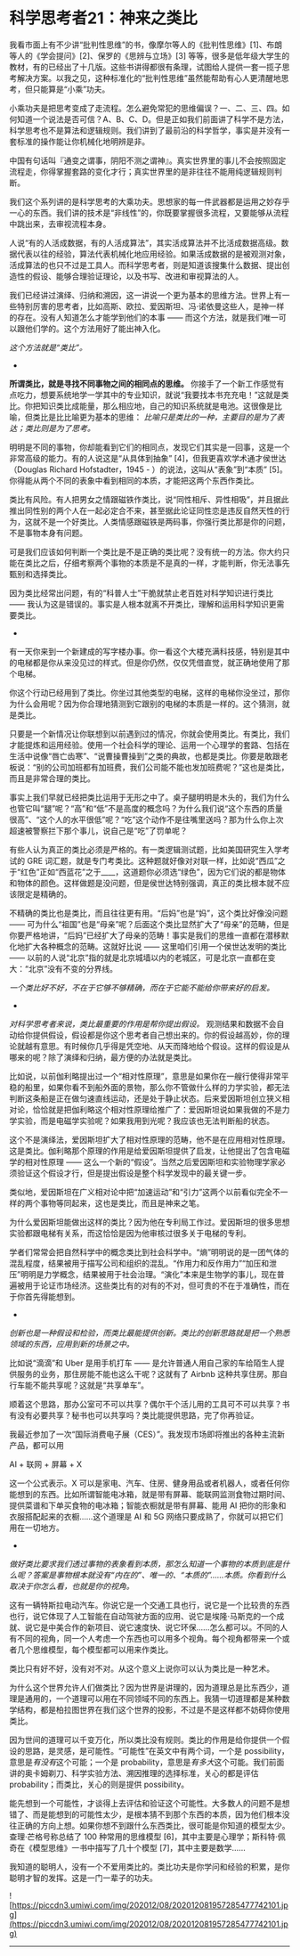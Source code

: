 # 科学思考者21：神来之类比

我看市面上有不少讲“批判性思维”的书，像摩尔等人的《批判性思维》[1]、布朗等人的《学会提问》[2]、保罗的《思辨与立场》[3] 等等，很多是低年级大学生的教材，有的已经出了十几版。这些书讲得都很有条理，试图给人提供一套一揽子思考解决方案。以我之见，这种标准化的“批判性思维”虽然能帮助有心人更清醒地思考，但只能算是“小乘”功夫。

小乘功夫是把思考变成了走流程。怎么避免常犯的思维偏误？一、二、三、四。如何知道一个说法是否可信？A、B、C、D。但是正如我们前面讲了科学不是方法，科学思考也不是算法和逻辑规则。我们讲到了最前沿的科学哲学，事实是并没有一套标准的操作能让你机械化地明辨是非。

中国有句话叫『通变之谓事，阴阳不测之谓神』。真实世界里的事儿不会按照固定流程走，你得掌握套路的变化才行；真实世界里的是非往往不能用纯逻辑规则判断。

我们这个系列讲的是科学思考的大乘功夫。思想家的每一件武器都是运用之妙存乎一心的东西。我们讲的技术是“非线性”的，你既要掌握很多流程，又要能够从流程中跳出来，去审视流程本身。

人说“有的人活成数据，有的人活成算法”，其实活成算法并不比活成数据高级。数据代表以往的经验，算法代表机械化地应用经验。如果活成数据的是被观测对象，活成算法的也只不过是工具人。而科学思考者，则是知道该搜集什么数据、提出创造性的假设、能够合理验证理论，以及书写、改进和审视算法的人。

我们已经讲过演绎、归纳和溯因，这一讲说一个更为基本的思维方法。世界上有一些特别厉害的思考者，比如高斯、欧拉、爱因斯坦、冯·诺依曼这些人，是神一样的存在。没有人知道怎么才能学到他们的本事 —— 而这个方法，就是我们唯一可以跟他们学的。这个方法用好了能出神入化。

 *这个方法就是“类比”。*

*

 **所谓类比，就是寻找不同事物之间的相同点的思维。** 你接手了一个新工作感觉有点吃力，想要系统地学一学其中的专业知识，就说“我要找本书充充电！”这就是类比。你把知识类比成能量，那么相应地，自己的知识系统就是电池。这很像是比喻，但类比是比比喻更为基本的思维： *比喻只是类比的一种，主要目的是为了表达；类比则是为了思考。*

明明是不同的事物，你却能看到它们的相同点，发现它们其实是一回事，这是一个非常高级的能力。有的人说这是“从具体到抽象” [4]，但我更喜欢学术通才侯世达（Douglas Richard Hofstadter，1945 - ）的说法，这叫从“表象”到“本质” [5]。你得能从两个不同的表象中看到相同的本质，才能把这两个东西作类比。

类比有风险。有人把男女之情跟磁铁作类比，说“同性相斥、异性相吸”，并且据此推出同性别的两个人在一起必定合不来，甚至据此论证同性恋是违反自然天性的行为，这就不是一个好类比。人类情感跟磁铁是两码事，你强行类比那是你的问题，不是事物本身有问题。

可是我们应该如何判断一个类比是不是正确的类比呢？没有统一的方法。你大约只能在类比之后，仔细考察两个事物的本质是不是真的一样，才能判断，你无法事先甄别和选择类比。

因为类比经常出问题，有的“科普人士”干脆就禁止老百姓对科学知识进行类比 —— 我认为这是错误的。事实是人根本就离不开类比，理解和运用科学知识更需要类比。

*

有一天你来到一个新建成的写字楼办事。你一看这个大楼充满科技感，特别是其中的电梯都是你从来没见过的样式。但是你仍然，仅仅凭借直觉，就正确地使用了那个电梯。

你这个行动已经用到了类比。你坐过其他类型的电梯，这样的电梯你没坐过，那你为什么会用呢？因为你合理地猜测到它跟别的电梯的本质是一样的。这个猜测，就是类比。

只要是一个新情况让你联想到以前遇到过的情况，你就会使用类比。有类比，我们才能提炼和运用经验。使用一个社会科学的理论、运用一个心理学的套路、包括在生活中说像“唇亡齿寒”、“说曹操曹操到”之类的典故，也都是类比。你要是敢跟老板说：“别的公司加班都有加班费，我们公司能不能也发加班费呢？”这也是类比，而且是非常合理的类比。

事实上我们早就已经把类比运用于无形之中了。桌子腿明明是木头的，我们为什么也管它叫“腿”呢？“高”和“低”不是高度的概念吗？为什么我们说“这个东西的质量很高”、“这个人的水平很低”呢？“吃”这个动作不是往嘴里送吗？那为什么你上次超速被警察拦下那个事儿，说自己是“吃”了罚单呢？

有些人认为真正的类比必须是严格的。有一类逻辑测试题，比如美国研究生入学考试的 GRE 词汇题，就是专门考类比。这种题就好像对对联一样，比如说“西瓜”之于“红色”正如“西蓝花”之于____，这道题你必须选“绿色”，因为它们说的都是物体和物体的颜色。这样做题是没问题，但是侯世达特别强调，真正的类比根本就不应该限定是精确的。

不精确的类比也是类比，而且往往更有用。“后妈”也是“妈”，这个类比好像没问题 —— 可为什么“祖国”也是“母亲”呢？后面这个类比显然扩大了“母亲”的范畴，但是你要严格地讲，“后妈”已经扩大了母亲的范畴！事实是我们的思维一直都在潜移默化地扩大各种概念的范畴。这就好比说 —— 这里咱们引用一个侯世达发明的类比 —— 以前的人说“北京”指的就是北京城墙以内的老城区，可是北京一直都在变大：“北京”没有不变的分界线。

 *一个类比好不好，不在于它够不够精确，而在于它能不能给你带来好的启发。*

*

 *对科学思考者来说，类比最重要的作用是帮你提出假设。* 观测结果和数据不会自动给你提供假设，假设都是你这个思考者自己想出来的。你的假设越高妙，你的理论就越有意思。有时候你几乎得是凭空地、从天而降地给个假设。这样的假设是从哪来的呢？除了演绎和归纳，最方便的办法就是类比。

比如说，以前伽利略提出过一个“相对性原理”，意思是如果你在一艘行使得非常平稳的船里，如果你看不到船外面的景物，那么你不管做什么样的力学实验，都无法判断这条船是正在做匀速直线运动，还是处于静止状态。后来爱因斯坦创立狭义相对论，恰恰就是把伽利略这个相对性原理给推广了：爱因斯坦说如果我做的不是力学实验，而是电磁学实验呢？如果我用到光呢？我应该也无法判断船的状态。

这个不是演绎法，爱因斯坦扩大了相对性原理的范畴，他不是在应用相对性原理。这是类比。伽利略那个原理的作用是给爱因斯坦提供了启发，让他提出了包含电磁学的相对性原理 —— 这么一个新的“假设”。当然之后爱因斯坦和实验物理学家必须验证这个假设才行，但是提出假设是整个科学发现中的最关键一步。

类似地，爱因斯坦在广义相对论中把“加速运动”和“引力”这两个以前看似完全不一样的两个事物等同起来，这也是类比，而且是神来之笔。

为什么爱因斯坦能做出这样的类比？因为他在专利局工作过。爱因斯坦的很多思想实验都跟电梯有关系，而这恰恰是因为他审核过很多关于电梯的专利。

学者们常常会把自然科学中的概念类比到社会科学中。“熵”明明说的是一团气体的混乱程度，结果被用于描写公司和组织的混乱。“作用力和反作用力”“加压和泄压”明明是力学概念，结果被用于社会治理。“演化”本来是生物学的事儿，现在普遍被用于论证市场经济。这些类比有的对有的不对，但可贵的不在于准确性，而在于你首先得能想到。

*

 *创新也是一种假设和检验，而类比最能提供创新。类比的创新思路就是把一个熟悉领域的东西，应用到新的场景之中。*

比如说“滴滴”和 Uber 是用手机打车 —— 是允许普通人用自己家的车给陌生人提供服务的业务，那住房能不能也这么干呢？这就有了 Airbnb 这种共享住房。那自行车能不能共享呢？这就是“共享单车”。

顺着这个思路，那办公室可不可以共享？偶尔干个活儿用的工具可不可以共享？书有没有必要共享？秘书也可以共享吗？类比能提供思路，完了你再验证。

我最近参加了一次“国际消费电子展（CES）”。我发现市场即将推出的各种主流新产品，都可以用

AI + 联网 + 屏幕 + X

这一个公式表示。X 可以是家电、汽车、住房、健身用品或者机器人，或者任何你能想到的东西。比如所谓智能电冰箱，就是带有屏幕、能联网监测食物过期时间、提供菜谱和下单买食物的电冰箱；智能衣橱就是带有屏幕、能用 AI 把你的形象和衣服搭配起来的衣橱……这个道理是 AI 和 5G 网络只要成熟了，你就可以把它们用在一切地方。

*

 *做好类比要求我们透过事物的表象看到本质，那怎么知道一个事物的本质到底是什么呢？答案是事物根本就没有“内在的”、唯一的、“本质的”……本质。你看到什么取决于你怎么看，也就是你的视角。*

这有一辆特斯拉电动汽车。你说它是一个交通工具也行，说它是一个比较贵的东西也行，说它体现了人工智能在自动驾驶方面的应用、说它是埃隆·马斯克的一个成就、说它是中美合作的新项目、说它速度快、说它环保……怎么都可以。不同的人有不同的视角，同一个人考虑一个东西也可以用多个视角。每个视角都带来一个或者几个思维模型，每个模型都可以用来作类比。

类比只有好不好，没有对不对。从这个意义上说你可以认为类比是一种艺术。

为什么这个世界允许人们做类比？因为世界是讲理的，因为道理总是比东西少，道理是通用的，一个道理可以用在不同领域不同的东西上。我猜一切道理都是某种数学结构，都是柏拉图世界在我们这个世界的投影，不过是不是这样都不妨碍你使用类比。

因为世间的道理可以千变万化，所以类比没有规则。类比的作用是给你提供一个假设的思路，是灵感，是可能性。“可能性”在英文中有两个词，一个是 possibility，意思是*有没有*这个可能；一个是 probability，意思是*有多大*这个可能。我们前面讲的奥卡姆剃刀、科学实验方法、溯因推理的选择标准，关心的都是评估 probability；而类比，关心的则是提供 possibility。

能先想到一个可能性，才谈得上去评估和验证这个可能性。大多数人的问题不是想错了、而是能想到的可能性太少，是根本猜不到那个东西的本质，因为他们根本没往正确的方向上想。如果你想不到跟什么东西类比，很可能是你知道的模型太少。查理·芒格号称总结了 100 种常用的思维模型 [6]，其中主要是心理学；斯科特·佩奇在《模型思维》一书中描写了几十个模型 [7]，其中主要是数学……

我知道的聪明人，没有一个不爱用类比的。类比功夫是你学问和经验的积累，是你聪明才智的发挥。这是一门一辈子的功夫。

![https://piccdn3.umiwi.com/img/202012/08/202012081957285477742101.jpg](https://piccdn3.umiwi.com/img/202012/08/202012081957285477742101.jpg)

---

